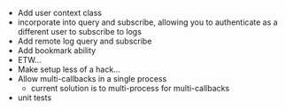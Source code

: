 - Add user context class
 - incorporate into query and subscribe, allowing you to authenticate as a different user to subscribe to logs
- Add remote log query and subscribe
- Add bookmark ability
- ETW...
- Make setup less of a hack...
- Allow multi-callbacks in a single process
  - current solution is to multi-process for multi-callbacks
- unit tests
